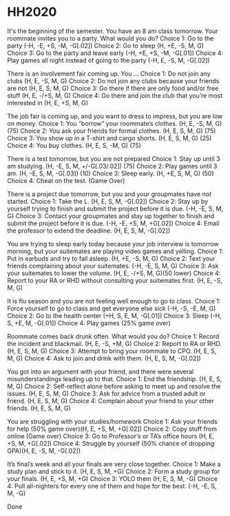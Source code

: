 # HH2020
It's the beginning of the semester. You have an 8 am class tomorrow. Your roommate invites you to a party. What would you do?
Choice 1: Go to the party (-H, -E, +S, -M, -G[.02])
Choice 2: Go to sleep (H, +E, -S, M, G)
Choice 3: Go to the party and leave early (-H, +E, +S, -M, -G[.01])
Choice 4: Play games all night instead of going to the party (-H, E, -S, M, -G[.02])


There is an involvement fair coming up. You ...
Choice 1: Do not join any clubs (H, E, -S, M, G)
Choice 2: Do not join any clubs because your friends are not (H, E, S, M, G)
Choice 3: Go there if there are only food and/or free stuff (H, E, -/+S, M, G)
Choice 4: Go there and join the club that you’re most interested in (H, E, +S, M, G)


The job fair is coming up, and you want to dress to impress, but you are low on money.
Choice 1: You “borrow” your roommate’s clothes. (H, E, -S, M, G) (75)
Choice 2: You ask your friends for formal clothes. (H, E, S, M, G) (75)
Choice 3: You show up in a T-shirt and cargo shorts. (H, E, S, M, G) (25)
Choice 4: You buy clothes. (H, E, S, -M, G) (75)


There is a test tomorrow, but you are not prepared
Choice 1: Stay up until 3 am studying. (H, -E, S, M, +/-G[.03/.02]) (75) 
Choice 2: Play games until 3 am. (H, -E, S, M, -G[.03]) (10)
Choice 3: Sleep early. (H, +E, S, M, G) (50)
Choice 4: Cheat on the test. (Game Over)


There is a project due tomorrow, but you and your groupmates have not started.
Choice 1: Take the L. (H, E, S, M, -G[.02])
Choice 2: Stay up by yourself trying to finish and submit the project before it is due. (-H, -E, S, M, G)
Choice 3: Contact your groupmates and stay up together to finish and submit the project before it is due. (-H, -E, +S, M, +G[.02])
Choice 4: Email the professor to extend the deadline. (H, E, S, M, -G[.02])


You are trying to sleep early today because your job interview is tomorrow morning, but your suitemates are playing video games and yelling.
Choice 1: Put in earbuds and try to fall asleep. (H, +E, -S, M, G)
Choice 2: Text your friends complaining about your suitemates. (-H, -E, S, M, G)
Choice 3: Ask your suitemates to lower the volume. (H, E, -/+S, M, G)(50 lower)
Choice 4: Report to your RA or RHD without consulting your suitemates first. (H, E, -S, M, G)


It is flu season and you are not feeling well enough to go to class.
Choice 1: Force yourself to go to class and get everyone else sick (-H, -S, -E, M, G)
Choice 2: Go to the health center (+H, S, E, M, -G[.01])
Choice 3: Sleep (-H, S, +E, M, -G[.01])
Choice 4: Play games (25% game over)


Roommate comes back drunk often. What would you do?
Choice 1: Record the incident and blackmail. (H, E, -S, +M, G)
Choice 2: Report to RA or RHD. (H, E, S, M, G)
Choice 3: Attempt to bring your roommate to CPO. (H, E, S, M, G)
Choice 4: Ask to join and drink with them. (H, E, S, M, -G[.02])


You got into an argument with your friend, and there were several misunderstandings leading up to that.
Choice 1: End the friendship. (H, E, S, M, G)
Choice 2: Self-reflect alone before asking to meet up and resolve the issues. (H, E, S, M, G)
Choice 3: Ask for advice from a trusted adult or friend. (H, E, S, M, G)
Choice 4: Complain about your friend to your other friends. (H, E, S, M, G)


You are struggling with your studies/homework
Choice 1: Ask your friends for help (50% game over)(H, E, +S, M, +G[.02])
Choice 2: Copy stuff from online  (Game over)
Choice 3: Go to Professor’s or TA’s office hours (H, E, +S, M, +G[.02])
Choice 4: Struggle by yourself (50% chance of dropping GPA)(H, E, -S, M, -G[.02])


It’s final’s week and all your finals are very close together. 
Choice 1: Make a study plan and stick to it. (H, E, S, M, +G)
Choice 2: Form a study group for your finals. (H, E, +S, M, +G)
Choice 3: YOLO them (H, E, S, M, -G)
Choice 4: Pull all-nighters for every one of them and hope for the best. (-H, -E, S, M, -G)


Done
